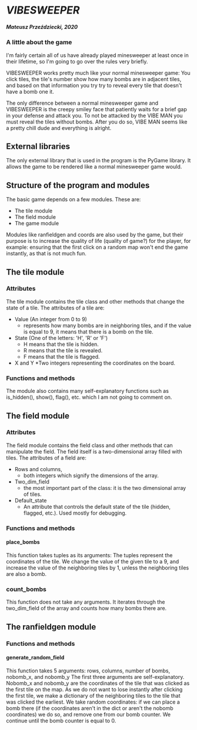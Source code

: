 # *VIBESWEEPER*
##### Mateusz Przeździecki, 2020
### A little about the game
I'm fairly certain all of us have already played minesweeper at least once in their lifetime, so I'm going to go over the rules very briefly.

VIBESWEEPER works pretty much like your normal minesweeper game: You click tiles, the tile's number show how many bombs are in adjacent tiles, and based on that information you try try to reveal every tile that doesn't have a bomb one it.

The only difference between a normal minesweeper game and VIBESWEEPER is the creepy smiley face that patiently waits for a brief gap in your defense and attack you. To not be attacked by the VIBE MAN you must reveal the tiles without bombs. After you do so, VIBE MAN seems like a pretty chill dude and everything is alright.

## External libraries
The only external library that is used in the program is the PyGame library. It allows the game to be rendered like a normal minesweeper game would.

## Structure of the program and modules
The basic game depends on a few modules. These are:
- The tile module
- The field module
- The game module

Modules like ranfieldgen and coords are also used by the game, but their purpose is to increase the quality of life (quality of game?) for the player, for example: ensuring that the first click on a random map won't end the game instantly, as that is not much fun.

## The tile module
### Attributes
The tile module contains the tile class and other methods that change the state of a tile.
The attributes of a tile are:
- Value (An integer from 0 to 9)
  * represents how many bombs are in neighboring tiles, and if the value is equal to 9, it means that there is a bomb on the tile.
- State (One of the letters: 'H', 'R' or 'F')
  * H means that the tile is hidden.
  * R means that the tile is revealed.
  * F means that the tile is flagged.
- X and Y
  *Two integers representing the coordinates on the board.
### Functions and methods
The module also contains many self-explanatory functions such as is_hidden(), show(), flag(), etc. which I am not going to comment on.

## The field module
### Attributes
The field module contains the field class and other methods that can manipulate the field.
The field itself is a two-dimensional array filled with tiles.
The attributes of a field are:
- Rows and columns,
  * both integers which signify the dimensions of the array.
- Two_dim_field 
  - the most important part of the class: it is the two dimensional array of tiles.
- Default_state
  * An attribute that controls the default state of the tile (hidden, flagged, etc.). Used mostly for debugging.
### Functions and methods
#### place_bombs
This function takes tuples as its arguments: The tuples represent the coordinates of the tile.
We change the value of the given tile to a 9, and increase the value of the neighboring tiles by 1, unless the neighboring tiles are also a bomb.
### count_bombs
This function does not take any arguments. It iterates through the two_dim_field of the array and counts how many bombs there are.

## The ranfieldgen module
### Functions and methods
#### generate_random_field
This function takes 5 arguments: rows, columns, number of bombs, nobomb_x, and nobomb_y
The first three arguments are self-explanatory.
Nobomb_x and nobomb_y are the coordinates of the tile that was clicked as the first tile on the map.
As we do not want to lose instantly after clicking the first tile, we make a dictionary of the neighboring tiles to the tile that was clicked the earliest.
We take random coordinates: if we can place a bomb there (if the coordinates aren't in the dict or aren't the nobomb coordinates) we do so, and remove one from our bomb counter.
We continue until the bomb counter is equal to 0.

